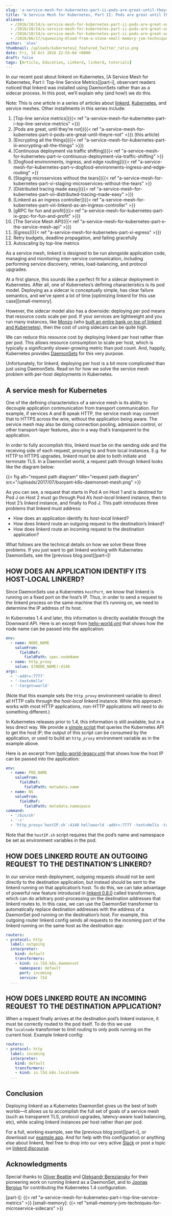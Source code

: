 ```yaml
---
slug: 'a-service-mesh-for-kubernetes-part-ii-pods-are-great-until-theyre-not'
title: "A Service Mesh for Kubernetes, Part II: Pods are great until they're not"
aliases:
  - /2016/10/14/a-service-mesh-for-kubernetes-part-ii-pods-are-great-until-theyre-not-2/
  - /2016/10/14/a-service-mesh-for-kubernetes-part-ii-pods-are-great-until-theyre-not-3/
  - /2016/10/14/a-service-mesh-for-kubernetes-part-ii-pods-are-great-until-theyre-not-4/
  - /2016/06/17/squeezing-blood-from-a-stone-small-memory-jvm-techniques-for-microservice-sidecars/
author: 'alex'
thumbnail: /uploads/kubernetes2_featured_Twitter_ratio.png
date: Fri, 14 Oct 2016 22:55:04 +0000
draft: false
tags: [Article, Education, Linkerd, linkerd, tutorials]
---
```


In our recent post about linkerd on Kubernetes, [A Service Mesh for Kubernetes, Part I: Top-line Service Metrics][part-i], observant readers noticed that linkerd was installed using DaemonSets rather than as a sidecar process. In this post, we’ll explain why (and how!) we do this.

Note: This is one article in a series of articles about [linkerd](https://linkerd.io/), [Kubernetes](http://kubernetes.io/), and service meshes. Other installments in this series include:

1. [Top-line service metrics]({{< ref
   "a-service-mesh-for-kubernetes-part-i-top-line-service-metrics" >}})
2. [Pods are great, until they’re not]({{< ref
   "a-service-mesh-for-kubernetes-part-ii-pods-are-great-until-theyre-not" >}}) (this article)
3. [Encrypting all the things]({{< ref
   "a-service-mesh-for-kubernetes-part-iii-encrypting-all-the-things" >}})
4. [Continuous deployment via traffic shifting]({{< ref "a-service-mesh-for-kubernetes-part-iv-continuous-deployment-via-traffic-shifting" >}}
5. [Dogfood environments, ingress, and edge routing]({{< ref "a-service-mesh-for-kubernetes-part-v-dogfood-environments-ingress-and-edge-routing" >}}
6. [Staging microservices without the tears]({{< ref "a-service-mesh-for-kubernetes-part-vi-staging-microservices-without-the-tears" >}}
7. [Distributed tracing made easy]({{< ref
   "a-service-mesh-for-kubernetes-part-vii-distributed-tracing-made-easy" >}})
8. [Linkerd as an ingress controller]({{< ref "a-service-mesh-for-kubernetes-part-viii-linkerd-as-an-ingress-controller" >}}
9. [gRPC for fun and profit]({{< ref
   "a-service-mesh-for-kubernetes-part-ix-grpc-for-fun-and-profit" >}})
10. [The Service Mesh API]({{< ref "a-service-mesh-for-kubernetes-part-x-the-service-mesh-api" >}})
11. [Egress]({{< ref "a-service-mesh-for-kubernetes-part-xi-egress" >}})
12. Retry budgets, deadline propagation, and failing gracefully
13. Autoscaling by top-line metrics

As a service mesh, linkerd is designed to be run alongside application code, managing and monitoring inter-service communication, including performing service discovery, retries, load-balancing, and protocol upgrades.

At a first glance, this sounds like a perfect fit for a sidecar deployment in Kubernetes. After all, one of Kubernetes’s defining characteristics is its pod model. Deploying as a sidecar is conceptually simple, has clear failure semantics, and we’ve spent a lot of time [optimizing linkerd for this use case][small-memory].

However, the sidecar model also has a downside: deploying per pod means that resource costs scale per pod. If your services are lightweight and you run many instances, like [Monzo](https://monzo.com/) (who [built an entire bank on top of linkerd and Kubernetes](https://monzo.com/blog/2016/09/19/building-a-modern-bank-backend/)), then the cost of using sidecars can be quite high.

We can reduce this resource cost by deploying linkerd per host rather than per pod. This allows resource consumption to scale per host, which is typically a significantly slower-growing metric than pod count. And, happily, Kubernetes provides [DaemonSets](https://kubernetes.io/docs/concepts/workloads/controllers/daemonset/) for this very purpose.

Unfortunately, for linkerd, deploying per host is a bit more complicated than just using DaemonSets. Read on for how we solve the service mesh problem with per-host deployments in Kubernetes.

## A service mesh for Kubernetes

One of the defining characteristics of a service mesh is its ability to decouple application communication from transport communication. For example, if services A and B speak HTTP, the service mesh may convert that to HTTPS across the wire, without the application being aware. The service mesh may also be doing connection pooling, admission control, or other transport-layer features, also in a way that’s transparent to the application.

In order to fully accomplish this, linkerd must be on the sending side and the receiving side of each request, proxying to and from local instances. E.g. for HTTP to HTTPS upgrades, linkerd must be able to both initiate and terminate TLS. In a DaemonSet world, a request path through linkerd looks like the diagram below:

{{< fig
  alt="request path diagram"
  title="request path diagram"
  src="/uploads/2017/07/buoyant-k8s-daemonset-mesh.png" >}}

As you can see, a request that starts in Pod A on Host 1 and is destined for Pod J on Host 2 must go through Pod A’s *host-local* linkerd instance, then to Host 2’s linkerd instance, and finally to Pod J. This path introduces three problems that linkerd must address:

- How does an application identify its *host-local* linkerd?
- How does linkerd route an outgoing request to the destination’s linkerd?
- How does linkerd route an incoming request to the destination application?

What follows are the technical details on how we solve these three problems. If you just want to get linkerd working with Kubernetes DaemonSets, see the [previous blog post][part-i]!

## HOW DOES AN APPLICATION IDENTIFY ITS HOST-LOCAL LINKERD?

Since DaemonSets use a Kubernetes `hostPort`, we know that linkerd is running on a fixed port on the host’s IP. Thus, in order to send a request to the linkerd process on the same machine that it’s running on, we need to determine the IP address of its host.

In Kubernetes 1.4 and later, this information is directly available through the Downward API. Here is an except from [hello-world.yml](https://github.com/linkerd/linkerd-examples/blob/master/k8s-daemonset/k8s/hello-world.yml) that shows how the node name can be passed into the application:

```yml
env:
  - name: NODE_NAME
    valueFrom:
      fieldRef:
        fieldPath: spec.nodeName
  - name: http_proxy
    value: $(NODE_NAME):4140
args:
  - '-addr=:7777'
  - '-text=Hello'
  - '-target=world'
```

(Note that this example sets the `http_proxy` environment variable to direct all HTTP calls through the *host-local* linkerd instance. While this approach works with most HTTP applications, non-HTTP applications will need to do something different.)

In Kubernetes releases prior to 1.4, this information is still available, but in a less direct way. We provide a [simple script](https://github.com/linkerd/linkerd-examples/blob/master/docker/helloworld/hostIP.sh) that queries the Kubernetes API to get the host IP; the output of this script can be consumed by the application, or used to build an `http_proxy` environment variable as in the example above.

Here is an excerpt from [hello-world-legacy.yml](https://github.com/linkerd/linkerd-examples/blob/master/k8s-daemonset/k8s/hello-world-legacy.yml) that shows how the host IP can be passed into the application:

```yml
env:
  - name: POD_NAME
    valueFrom:
      fieldRef:
        fieldPath: metadata.name
  - name: NS
    valueFrom:
      fieldRef:
        fieldPath: metadata.namespace
command:
  - '/bin/sh'
  - '-c'
  - 'http_proxy=`hostIP.sh`:4140 helloworld -addr=:7777 -text=Hello -target=world'
```

Note that the `hostIP.sh` script requires that the pod’s name and namespace be set as environment variables in the pod.

## HOW DOES LINKERD ROUTE AN OUTGOING REQUEST TO THE DESTINATION’S LINKERD?

In our service mesh deployment, outgoing requests should not be sent directly to the destination application, but instead should be sent to the linkerd running on that application’s host. To do this, we can take advantage of powerful new feature introduced in [linkerd 0.8.0](https://github.com/linkerd/linkerd/releases/tag/0.8.0) called transformers, which can do arbitrary post-processing on the destination addresses that linkerd routes to. In this case, we can use the DaemonSet transformer to automatically replace destination addresses with the address of a DaemonSet pod running on the destination’s host. For example, this outgoing router linkerd config sends all requests to the incoming port of the linkerd running on the same host as the destination app:

```yml
routers:
- protocol: http
  label: outgoing
  interpreter:
    kind: default
    transformers:
    - kind: io.l5d.k8s.daemonset
      namespace: default
      port: incoming
      service: l5d
  ...
```

## HOW DOES LINKERD ROUTE AN INCOMING REQUEST TO THE DESTINATION APPLICATION?

When a request finally arrives at the destination pod’s linkerd instance, it must be correctly routed to the pod itself. To do this we use the `localnode` transformer to limit routing to only pods running on the current host. Example linkerd config:

```yml
routers:
- protocol: http
  label: incoming
  interpreter:
    kind: default
    transformers:
    - kind: io.l5d.k8s.localnode
  ...
```

## Conclusion

Deploying linkerd as a Kubernetes DaemonSet gives us the best of both worlds—it allows us to accomplish the full set of goals of a service mesh (such as transparent TLS, protocol upgrades, latency-aware load balancing, etc), while scaling linkerd instances per host rather than per pod.

For a full, working example, see the [previous blog post][part-i], or download our [example app](https://github.com/linkerd/linkerd-examples/tree/master/k8s-daemonset). And for help with this configuration or anything else about linkerd, feel free to drop into our very active [Slack](http://slack.linkerd.io/?__hstc=9342122.76ce13dbfb256ee6981b45631b434a7a.1497486135169.1498849007669.1499118552444.5&__hssc=9342122.14.1499118552444&__hsfp=188505984) or post a topic on [linkerd discourse](https://discourse.linkerd.io/?__hstc=9342122.76ce13dbfb256ee6981b45631b434a7a.1497486135169.1498849007669.1499118552444.5&__hssc=9342122.14.1499118552444&__hsfp=188505984).

## Acknowledgments

Special thanks to [Oliver Beattie](https://twitter.com/obeattie) and [Oleksandr Bereziansky](https://github.com/OleksandrBerezianskyi) for their pioneering work on running linkerd as a DaemonSet, and to [Joonas Bergius](https://twitter.com/joonas) for contributing the Kubernetes 1.4 configuration.

[part-i]: {{< ref "a-service-mesh-for-kubernetes-part-i-top-line-service-metrics" >}} [small-memory]: {{< ref "small-memory-jvm-techniques-for-microservice-sidecars" >}}
